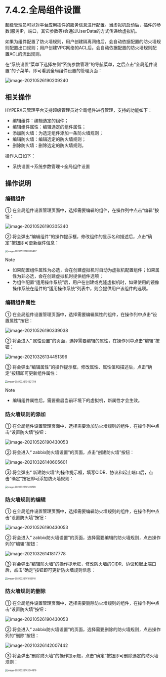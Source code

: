 # 7.4.2.全局组件设置

超级管理员可以对平台应用插件的服务信息进行配置。当虚拟机启动后，插件的参数(服务IP，端口，其它参数等)会通过UserData的方式传递给虚拟机。

如果为组件配置了防火墙规则，用户创建隔离网络后，会自动依据配置的防火墙规则配置出口规则；用户创建VPC网络的ACL后，会自动依据配置的防火墙规则配置ACL的流出规则。

在“系统设置”菜单下选择左侧“系统参数管理”的导航菜单，之后点击“全局组件设置”的子菜单，即可看到全局组件设置的管理页面：

![image-20210526190209240](component.assets/image-20210526190209240.png)

## 相关操作

HYPERX云管理平台支持超级管理员对全局组件进行管理，支持的功能如下：

- 编辑组件：编辑选定的组件；
- 编辑组件属性：编辑选定的组件属性；
- 添加防火墙：为选定组件添加一条防火墙规则；
- 编辑防火墙：编辑选定的防火墙规则；
- 删除防火墙：删除选定的防火墙规则。

操作入口如下：

- 系统设置→系统参数管理→全局组件设置

## 操作说明

### 编辑组件

① 在全局组件设置管理页面中，选择需要编辑的组件，在操作列中点击“编辑”按钮：

![image-20210526190305340](component.assets/image-20210526190305340.png)

② 将会弹出“编辑组件”的操作提示框，修改组件的显示名和描述后，点击“确定”按钮即可更新组件信息：

<img src="component.assets/image-20210526190520487.png" alt="image-20210526190520487" style="zoom:50%;" />

> [!NOTE]
>
> - 如果配置组件属性为必选，会在创建虚拟机时自动为虚拟机配置组件；如果属性为非必选，会在创建虚拟机时提供组件选项；
> - 为组件配置“适用操作系统”后，用户在创建或克隆虚拟机时，如果使用的镜像操作系统在组件的“适用操作系统”列表中，则会提供用户该组件的选项。

### 编辑组件属性

① 在全局组件设置管理页面中，选择需要编辑属性的组件，在操作列中点击“设置属性”按钮：

![image-20210526190339038](component.assets/image-20210526190339038.png)

②  将会进入“ 属性设置”的页面，选择需要编辑的属性，在操作列中点击“编辑”按钮：

![image-20210326134451396](component.assets/image-20210326134451396.png)

③ 将会弹出“编辑属性”的操作提示框，修改属性、属性值和描述后，点击“确定”按钮即可更新组件属性：

<img src="component.assets/image-20210326134521758.png" alt="image-20210326134521758" style="zoom:50%;" />

> [!NOTE]
>
> - 编辑组件属性后，需要重启当前环境下的虚拟机，新属性才会生效。

### 防火墙规则的添加

① 在全局组件设置管理页面中，选择需要添加防火墙规则的组件，在操作列中点击“设置防火墙”按钮：

![image-20210526190430053](component.assets/image-20210526190430053.png)

② 将会进入“ zabbix防火墙设置”的页面，点击“创建防火墙”按钮：

![image-20210326140605601](component.assets/image-20210326140605601.png)

③ 将会弹出“ 新建防火墙”的操作提示框，填写CIDR、协议和起止端口后，点击“确定”按钮即可添加防火墙规则：

<img src="component.assets/image-20210326141419799.png" alt="image-20210326141419799" style="zoom:50%;" />

### 防火墙规则的编辑

① 在全局组件设置管理页面中，选择需要编辑防火墙规则的组件，在操作列中点击“设置防火墙”按钮：

![image-20210526190430053](component.assets/image-20210526190430053.png)

② 将会进入“ zabbix防火墙设置”的页面，选择需要编辑的防火墙规则，点击操作列的“编辑”按钮：

![image-20210326141817778](component.assets/image-20210326141817778.png)

③ 将会弹出“编辑防火墙”的操作提示框，修改防火墙的CIDR、协议和起止端口后，点击“确定”按钮即可更新防火墙规则信息：

<img src="component.assets/image-20210326141855910.png" alt="image-20210326141855910" style="zoom:50%;" />

### 防火墙规则的删除

① 在全局组件设置管理页面中，选择需要删除防火墙规则的组件，在操作列中点击“设置防火墙”按钮：

![image-20210526190430053](component.assets/image-20210526190430053.png)

② 将会进入“ zabbix防火墙设置”的页面，选择需要删除的防火墙规则，点击操作列的“删除”按钮：

![image-20210326142007442](component.assets/image-20210326142007442.png)

③ 将会弹出“删除防火墙”的操作提示框，点击“确定”按钮即可删除选定的防火墙规则：

<img src="component.assets/image-20210326142044819.png" alt="image-20210326142044819" style="zoom:50%;" />